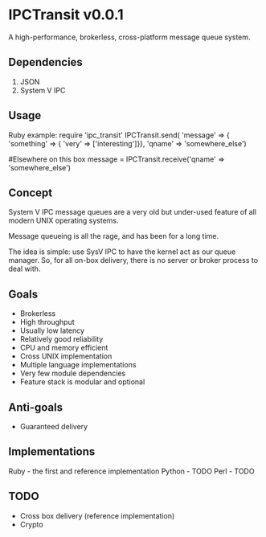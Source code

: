 # IPCTransit v0.0.1
A high-performance, brokerless, cross-platform message queue system.

## Dependencies
1. JSON
2. System V IPC

## Usage
Ruby example:
 require 'ipc_transit'
 IPCTransit.send(
    'message' => { 'something' => { 'very' => ['interesting']}},
    'qname' => 'somewhere_else')

 #Elsewhere on this box
 message = IPCTransit.receive('qname' => 'somewhere_else')

## Concept
System V IPC message queues are a very old but under-used feature of all
modern UNIX operating systems.

Message queueing is all the rage, and has been for a long time.

The idea is simple: use SysV IPC to have the kernel act as our queue manager.
So, for all on-box delivery, there is no server or broker process to deal
with.

## Goals
* Brokerless
* High throughput
* Usually low latency
* Relatively good reliability
* CPU and memory efficient
* Cross UNIX implementation
* Multiple language implementations
* Very few module dependencies
* Feature stack is modular and optional

## Anti-goals
* Guaranteed delivery

## Implementations
Ruby - the first and reference implementation
Python - TODO
Perl - TODO

## TODO
* Cross box delivery (reference implementation)
* Crypto


